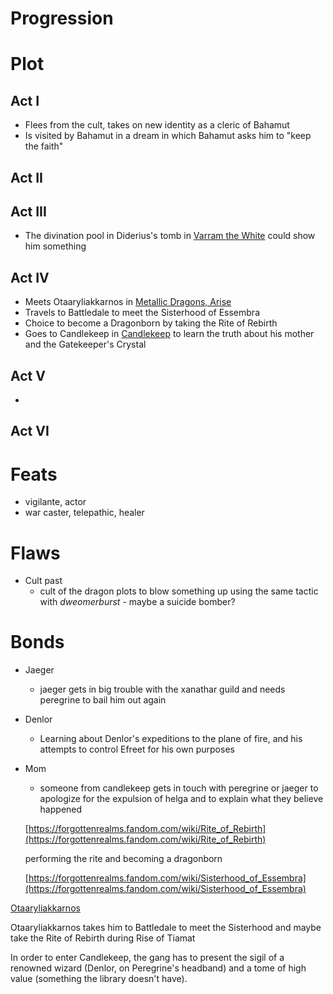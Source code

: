 # Progression

# Plot

## Act I

- Flees from the cult, takes on new identity as a cleric of Bahamut
- Is visited by Bahamut in a dream in which Bahamut asks him to "keep the faith"

## Act II

## Act III

- The divination pool in Diderius's tomb in [Varram the White](../../../adventures/Varram%20the%20White.md) could show him something

## Act IV

- Meets Otaaryliakkarnos in [Metallic Dragons, Arise](../../Adventures/Metallic%20Dragons%2C%20Arise.md)
- Travels to Battledale to meet the Sisterhood of Essembra
- Choice to become a Dragonborn by taking the Rite of Rebirth
- Goes to Candlekeep in [Candlekeep](../../../adventures/Candlekeep.md) to learn the truth about his mother and the Gatekeeper's Crystal

## Act V

- 

## Act VI

# Feats

- vigilante, actor
- war caster, telepathic, healer

# Flaws

- Cult past
    - cult of the dragon plots to blow something up using the same tactic with *dweomerburst* - maybe a suicide bomber?

# Bonds

- Jaeger
    - jaeger gets in big trouble with the xanathar guild and needs peregrine to bail him out again
- Denlor
    - Learning about Denlor's expeditions to the plane of fire, and his attempts to control Efreet for his own purposes
- Mom
    - someone from candlekeep gets in touch with peregrine or jaeger to apologize for the expulsion of helga and to explain what they believe happened
    
    [https://forgottenrealms.fandom.com/wiki/Rite_of_Rebirth](https://forgottenrealms.fandom.com/wiki/Rite_of_Rebirth)
    
    performing the rite and becoming a dragonborn
    
    [https://forgottenrealms.fandom.com/wiki/Sisterhood_of_Essembra](https://forgottenrealms.fandom.com/wiki/Sisterhood_of_Essembra)
    

[Otaaryliakkarnos](https://forgottenrealms.fandom.com/wiki/Otaaryliakkarnos)

Otaaryliakkarnos takes him to Battledale to meet the Sisterhood and maybe take the Rite of Rebirth during Rise of Tiamat

In order to enter Candlekeep, the gang has to present the sigil of a renowned wizard (Denlor, on Peregrine's headband) and a tome of high value (something the library doesn't have).